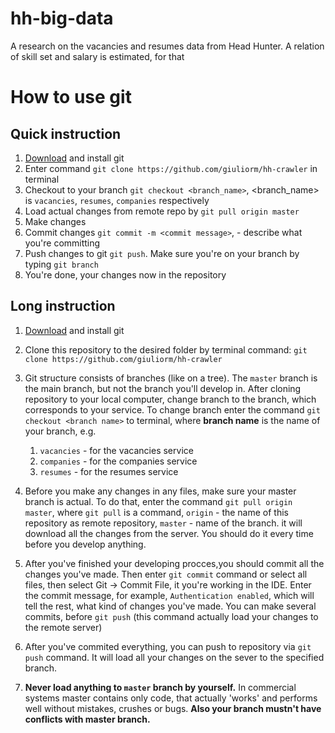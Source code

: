 # hh-big-data
A research on the vacancies and resumes data from Head Hunter. 
A relation of skill set and salary is estimated, for that 

# How to use git

## Quick instruction

1. [Download](https://git-scm.com/downloads) and install git
2. Enter command `git clone https://github.com/giuliorm/hh-crawler`
in terminal
3. Checkout to your branch `git checkout <branch_name>`,
<branch_name> is `vacancies`, `resumes`, `companies` respectively
3. Load actual changes from remote repo by `git pull origin master`
4. Make changes
5. Commit changes `git commit -m <commit message>`, <commit message> -
describe what you're committing
6. Push changes to git `git push`. Make sure you're on your branch 
by typing `git branch`
7. You're done, your changes now in the repository

## Long instruction

1. [Download](https://git-scm.com/downloads) and install git
1. Clone this repository to the desired folder by terminal command: 
`git clone https://github.com/giuliorm/hh-crawler`
1. Git structure consists of branches (like on a tree). 
The `master` branch is the main branch, but not the branch you'll 
develop in. After cloning repository to your local computer, 
change branch to the branch, which corresponds to your service. 
To change branch enter the command `git checkout <branch name>` to
terminal, where **branch name** is the name of your branch, e.g. 
    1. `vacancies` - for the vacancies service
    1. `companies` - for the companies service
    1. `resumes` - for the resumes service
1. Before you make any changes in any files, make sure your master branch
is actual. To do that, enter the command `git pull origin master`, 
 where `git pull` is a command, `origin` - the name of this repository
 as remote repository, `master` - name of the branch.
it will download all the changes from the server. You should do it
every time before you develop anything.

1. After you've finished your developing procces,you should commit
all the changes you've made. Then enter `git commit` command or select all
files, then select Git -> Commit File, it you're working in the IDE.
Enter the commit message, for example, `Authentication enabled`, which
will tell the rest, what kind of changes you've made. You can make
several commits, before `git push` (this command actually load your
changes to the remote server)

1. After you've commited everything, you can push to repository via 
`git push` command. It will load all your changes on the sever to the
specified branch. 

1. **Never load anything to `master` branch by yourself.** In commercial
systems master contains only code, that actually 'works' and
performs well without mistakes, crushes or bugs. **Also your branch mustn't
have conflicts with master branch.**



